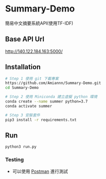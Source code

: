# Summary-Demo
簡易中文摘要系統API(使用TF-IDF)

## Base API Url
http://140.122.184.163:5000/

## Installation
```bash
# Step 1 使用 git 下載專案
https://github.com/Amiannn/Summary-Demo.git
cd Summary-Demo

# Step 2 使用 Miniconda 建立虛擬 python 環境
conda create --name summer python=3.7
conda activate summer

# Step 3 安裝套件
pip3 install -r requirements.txt
```

## Run
```bash
python3 run.py
```

### Testing
- 可以使用 [Postman](https://www.postman.com/) 進行測試

